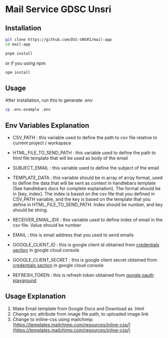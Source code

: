 # Mail Service GDSC Unsri

## Installation

```bash
git clone https://github.com/DSC-UNSRI/mail-app
cd mail-app
```

```bash
pnpm install
```

or if you using npm

```bash
npm install
```

## Usage

After installation, run this to generate .env

```bash
cp .env.example .env
```

## Env Variables Explanation

- CSV_PATH : this variable used to define the path to csv file relative to current project / workspace

- HTML_FILE_TO_SEND_PATH : this variable used to define the path to html file template that will be used as body of the email

- SUBJECT_EMAIL : this variable used to define the subject of the email

- TEMPLATE_DATA : this variable should be in array of array format, used to define the data that will be sent as context in handlebars template (See handlebars docs for complete explanation). The format should be in [key, index]. The index is based on the csv file that you defined in CSV_PATH variable, and the key is based on the template that you define in HTML_FILE_TO_SEND_PATH. Index should be number, and key should be string.

- RECEIVER_EMAIL_IDX : this variable used to define index of email in the csv file. Value should be number

- EMAIL : this is email address that you used to send emails

- GOOGLE_CLIENT_ID : this is google client id obtained from [credentials section](https://console.cloud.google.com/apis/credentials) in google cloud console

- GOOGLE_CLIENT_SECRET : this is google client secret obtained from [credentials section](https://console.cloud.google.com/apis/credentials) in google cloud console

- REFRESH_TOKEN : this is refresh token obtained from [google oauth playground](https://developers.google.com/oauthplayground)


## Usage Explanation

1. Make Email template from Google Docs and Download as .html
2. Change src attribute from image file path, to uploaded image link
3. Change to iniline-css using mailchimp: [https://templates.mailchimp.com/resources/inline-css/](https://templates.mailchimp.com/resources/inline-css/)
